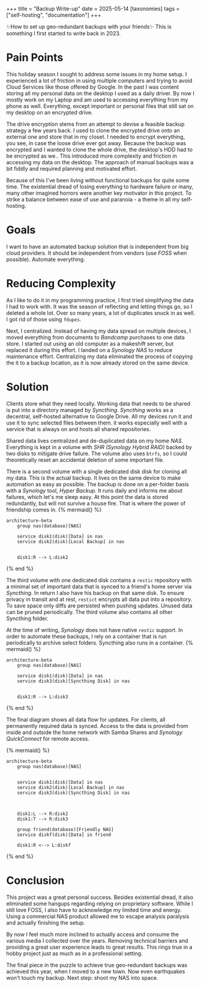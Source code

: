+++
title = "Backup Write-up"
date = 2025-05-14
[taxonomies]
tags = ["self-hosting", "documentation"]
+++

✨How to set up geo-redundant backups with your friends✨ <!-- more --> This is something I first started to write back in 2023.

# Pain Points

This holiday season I sought to address some issues in my home setup. I experienced a lot of friction in using multiple computers and trying to avoid Cloud Services like those offered by Google. In the past I was content storing all my personal data on the desktop I used as a daily driver. By now I mostly work on my Laptop and am used to accessing everything from my phone as well. Everything, except important or personal files that still sat on my desktop on an encrypted drive.

The drive encryption stems from an attempt to devise a feasible backup strategy a few years back. I used to clone the encrypted drive onto an external one and store that in my closet. I needed to encrypt everything, you see, in case the loose drive ever got away. Because the backup was encrypted and I wanted to clone the whole drive, the desktop's HDD had to be encrypted as we.. This introduced more complexity and friction in accessing my data on the desktop. The approach of manual backups was a bit fiddly and required planning and motivated effort.

Because of this I've been living without functional backups for quite some time. The existential dread of losing everything to hardware failure or many, many other imagined horrors were another key motivator in this project. To strike a balance between ease of use and paranoia - a theme in all my self-hosting.

# Goals

I want to have an automated backup solution that is independent from big cloud providers. It should be independent from vendors (use _FOSS_ when possible). Automate everything.

# Reducing Complexity

As I like to do it in my programming practice, I first tried simplifying the data I had to work with. It was the season of reflecting and letting things go, so I deleted a whole lot. Over so many years, a lot of duplicates snuck in as well. I got rid of those using `fdupes`.

Next, I centralized. Instead of having my data spread on multiple devices, I moved everything from documents to _Bandcamp_ purchases to one data store. I started out using an old computer as a makeshift server, but replaced it during this effort. I landed on a _Synology NAS_ to reduce maintenance effort. Centralizing my data eliminated the process of copying the it to a backup location, as it is now already stored on the same device.

# Solution

Clients store what they need locally. Working data that needs to be shared is put into a directory managed by _Syncthing_. _Syncthing_ works as a decentral, self-hosted alternative to Google Drive. All my devices run it and use it to sync selected files between them. it works especially well with a service that is always on and hosts all shared repositories.

Shared data lives centralized and de-duplicated data on my home _NAS_. Everything is kept in a volume with _SHR (Synology Hybrid RAID)_ backed by two disks to mitigate drive failure. The volume also uses `btrfs`, so I could theoretically reset an accidental deletion of some important file.

There is a second volume with a single dedicated disk disk for cloning all my data. This is the actual backup. It lives on the same device to make automation as easy as possible. The backup is done on a per-folder basis with a _Synology_ tool, _Hyper Backup_. It runs daily and informs me about failures, which let's me sleep easy. At this point the data is stored redundantly, but will not survive a house fire. That is where the power of friendship comes in.
{% mermaid() %}

```mermaid
architecture-beta
    group nas(database)[NAS]

    service disk1(disk)[Data] in nas
    service disk2(disk)[Local Backup] in nas


    disk1:R --> L:disk2

```

{% end %}

The third volume with one dedicated disk contains a `restic` repository with a minimal set of important data that is synced to a friend's home server via _Syncthing_. In return I also have his backup on that same disk. To ensure privacy in transit and at rest, `restict` encrypts all data put into a repository. To save space only diffs are persisted when pushing updates. Unused data can be pruned periodically. The third volume also contains all other Syncthing folder.

At the time of writing, _Synology_ does not have native `restic` support. In order to automate these backups, I rely on a container that is run periodically to archive select folders. Syncthing also runs in a container.
{% mermaid() %}

```mermaid
architecture-beta
    group nas(database)[NAS]

    service disk1(disk)[Data] in nas
    service disk3(disk)[Syncthing Disk] in nas


    disk1:R --> L:disk3

```

{% end %}

The final diagram shows all data flow for updates. For clients, all permanently required data is synced. Access to the data is provided from inside and outside the home network with Samba Shares and *Synology QuickConnect* for remote access.

{% mermaid() %}

```mermaid
architecture-beta
    group nas(database)[NAS]


	service disk1(disk)[Data] in nas
    service disk2(disk)[Local Backup] in nas
    service disk3(disk)[Syncthing Disk] in nas



	disk1:L --> R:disk2
    disk1:T --> R:disk3

    group friend(database)[Friendly NAS]
	service diskf(disk)[Data] in friend

    disk1:R <--> L:diskf
```

{% end %}

# Conclusion
This project was a great personal success. Besides existential dread, it also eliminated some hangups regarding relying on proprietary software. While I still love FOSS, I also have to acknowledge my limited time and energy. Using a commercial NAS product allowed me to escape analysis paralysis and actually finishing the setup.

By now I feel much more inclined to actually access and consume the various media I collected over the years. Removing technical barriers and providing a great user experience leads to great results. This rings true in a hobby project just as much as in a professional setting.

The final piece in the puzzle to achieve true geo-redundant backups was achieved this year, when I moved to a new town. Now even earthquakes won't touch my backup. Next step: shoot my NAS into space.
